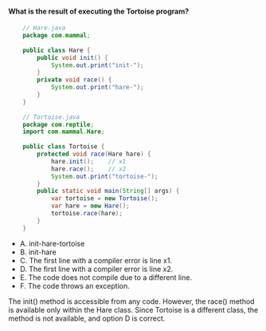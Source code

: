 ####  What is the result of executing the Tortoise program?

```java
    // Hare.java
    package com.mammal;
    
    public class Hare {
        public void init() {
            System.out.print("init-");
        }
        private void race() {
            System.out.print("hare-");
        }
    }
    
    // Tortoise.java
    package com.reptile;
    import com.mammal.Hare;
    
    public class Tortoise {
        protected void race(Hare hare) {
            hare.init();    // x1
            hare.race();    // x2
            System.out.print("tortoise-");
        }
        public static void main(String[] args) {
            var tortoise = new Tortoise();
            var hare = new Hare();
            tortoise.race(hare);
        }
    }

```

* A. init-hare-tortoise
* B. init-hare
* C. The first line with a compiler error is line x1.
* D. The first line with a compiler error is line x2.
* E. The code does not compile due to a different line.
* F. The code throws an exception.

The init() method is accessible from any code.
However, the race() method is available only within the Hare class.
Since Tortoise is a different class,
the method is not available, and option D is correct.